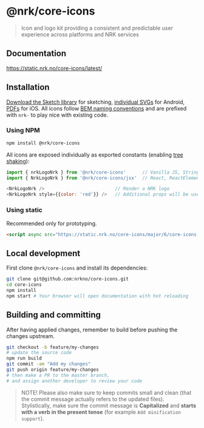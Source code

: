 # @nrk/core-icons
> Icon and logo kit providing a consistent and predictable user experience across platforms and NRK services

## Documentation

https://static.nrk.no/core-icons/latest/

## Installation

[Download the Sketch library](sketch://add-library?url=https%3A%2F%2Fstatic.nrk.no%2Fcore-icons%2Flatest%2Fcore-icons.rss) for sketching, [individual SVGs](https://static.nrk.no/core-icons/latest/index.html#icons) for Android, [PDFs](https://static.nrk.no/core-icons/latest/index.html#icons) for iOS. All icons follow [BEM naming conventions](http://getbem.com/) and are prefixed with `nrk-` to play nice with existing code.

### Using NPM

```bash
npm install @nrk/core-icons
```

All icons are exposed individually as exported constants (enabling [tree shaking](https://medium.com/@netxm/what-is-tree-shaking-de7c6be5cadd)):

```js
import { nrkLogoNrk } from '@nrk/core-icons'      // Vanilla JS, String
import { NrkLogoNrk } from '@nrk/core-icons/jsx'  // React, ReactElement

<NrkLogoNrk />                          // Render a NRK logo
<NrkLogoNrk style={{color: 'red'}} />   // Additional props will be used for attributes
```

### Using static

Recommended only for prototyping.

```html
<script async src="https://static.nrk.no/core-icons/major/6/core-icons.min.js"></script>
```

## Local development
First clone `@nrk/core-icons` and install its dependencies:

```bash
git clone git@github.com:nrkno/core-icons.git
cd core-icons
npm install
npm start # Your browser will open documentation with hot reloading
```

## Building and committing
After having applied changes, remember to build before pushing the changes upstream.

```bash
git checkout -b feature/my-changes
# update the source code
npm run build
git commit -am "Add my changes"
git push origin feature/my-changes
# then make a PR to the master branch,
# and assign another developer to review your code
```

> NOTE! Please also make sure to keep commits small and clean (that the commit message actually refers to the updated files).  
> Stylistically, make sure the commit message is **Capitalized** and **starts with a verb in the present tense** (for example `Add minification support`).
